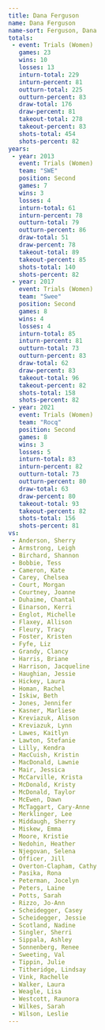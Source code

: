 ```yaml
---
title: Dana Ferguson
name: Dana Ferguson
name-sort: Ferguson, Dana
totals:
 - event: Trials (Women)
   games: 23
   wins: 10
   losses: 13
   inturn-total: 229
   inturn-percent: 81
   outturn-total: 225
   outturn-percent: 83
   draw-total: 176
   draw-percent: 81
   takeout-total: 278
   takeout-percent: 83
   shots-total: 454
   shots-percent: 82
years:
 - year: 2013
   event: Trials (Women)
   team: "SWE"
   position: Second
   games: 7
   wins: 3
   losses: 4
   inturn-total: 61
   inturn-percent: 78
   outturn-total: 79
   outturn-percent: 86
   draw-total: 51
   draw-percent: 78
   takeout-total: 89
   takeout-percent: 85
   shots-total: 140
   shots-percent: 82
 - year: 2017
   event: Trials (Women)
   team: "Swee"
   position: Second
   games: 8
   wins: 4
   losses: 4
   inturn-total: 85
   inturn-percent: 81
   outturn-total: 73
   outturn-percent: 83
   draw-total: 62
   draw-percent: 83
   takeout-total: 96
   takeout-percent: 82
   shots-total: 158
   shots-percent: 82
 - year: 2021
   event: Trials (Women)
   team: "Rocq"
   position: Second
   games: 8
   wins: 3
   losses: 5
   inturn-total: 83
   inturn-percent: 82
   outturn-total: 73
   outturn-percent: 80
   draw-total: 63
   draw-percent: 80
   takeout-total: 93
   takeout-percent: 82
   shots-total: 156
   shots-percent: 81
vs:
 - Anderson, Sherry
 - Armstrong, Leigh
 - Birchard, Shannon
 - Bobbie, Tess
 - Cameron, Kate
 - Carey, Chelsea
 - Court, Morgan
 - Courtney, Joanne
 - Duhaime, Chantal
 - Einarson, Kerri
 - Englot, Michelle
 - Flaxey, Allison
 - Fleury, Tracy
 - Foster, Kristen
 - Fyfe, Liz
 - Grandy, Clancy
 - Harris, Briane
 - Harrison, Jacqueline
 - Haughian, Jessie
 - Hickey, Laura
 - Homan, Rachel
 - Iskiw, Beth
 - Jones, Jennifer
 - Kasner, Marliese
 - Kreviazuk, Alison
 - Kreviazuk, Lynn
 - Lawes, Kaitlyn
 - Lawton, Stefanie
 - Lilly, Kendra
 - MacCuish, Kristin
 - MacDonald, Lawnie
 - Mair, Jessica
 - McCarville, Krista
 - McDonald, Kristy
 - McDonald, Taylor
 - McEwen, Dawn
 - McTaggart, Cary-Anne
 - Merklinger, Lee
 - Middaugh, Sherry
 - Miskew, Emma
 - Moore, Kristie
 - Nedohin, Heather
 - Njegovan, Selena
 - Officer, Jill
 - Overton-Clapham, Cathy
 - Pasika, Rona
 - Peterman, Jocelyn
 - Peters, Laine
 - Potts, Sarah
 - Rizzo, Jo-Ann
 - Scheidegger, Casey
 - Scheidegger, Jessie
 - Scotland, Nadine
 - Singler, Sherri
 - Sippala, Ashley
 - Sonnenberg, Renee
 - Sweeting, Val
 - Tippin, Julie
 - Titheridge, Lindsay
 - Vink, Rachelle
 - Walker, Laura
 - Weagle, Lisa
 - Westcott, Raunora
 - Wilkes, Sarah
 - Wilson, Leslie
---
```

